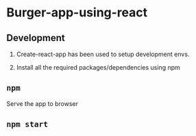 # Burger-app-using-react

## Development
1. Create-react-app has been used to setup development envs.

2. Install all the required packages/dependencies using npm

## `npm`

Serve the app to browser

## `npm start`
